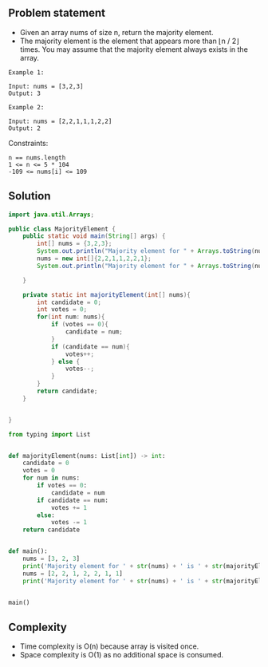 ## Problem statement

- Given an array nums of size n, return the majority element.
- The majority element is the element that appears more than ⌊n / 2⌋ times. You may assume that the majority element always exists in the array.
```
Example 1:

Input: nums = [3,2,3]
Output: 3
```
```
Example 2:

Input: nums = [2,2,1,1,1,2,2]
Output: 2
```
Constraints:
```
n == nums.length
1 <= n <= 5 * 104
-109 <= nums[i] <= 109
```

## Solution
```java
import java.util.Arrays;

public class MajorityElement {
    public static void main(String[] args) {
        int[] nums = {3,2,3};
        System.out.println("Majority element for " + Arrays.toString(nums) + " is " + majorityElement(nums));
        nums = new int[]{2,2,1,1,2,2,1};
        System.out.println("Majority element for " + Arrays.toString(nums) + " is " + majorityElement(nums));

    }

    private static int majorityElement(int[] nums){
        int candidate = 0;
        int votes = 0;
        for(int num: nums){
            if (votes == 0){
                candidate = num;
            }
            if (candidate == num){
                votes++;
            } else {
                votes--;
            }
        }
        return candidate;
    }


}
```
```python
from typing import List


def majorityElement(nums: List[int]) -> int:
    candidate = 0
    votes = 0
    for num in nums:
        if votes == 0:
            candidate = num
        if candidate == num:
            votes += 1
        else:
            votes -= 1
    return candidate


def main():
    nums = [3, 2, 3]
    print('Majority element for ' + str(nums) + ' is ' + str(majorityElement(nums)))
    nums = [2, 2, 1, 2, 2, 1, 1]
    print('Majority element for ' + str(nums) + ' is ' + str(majorityElement(nums)))


main()
```
## Complexity
- Time complexity is O(n) because array is visited once.
- Space complexity is O(1) as no additional space is consumed.